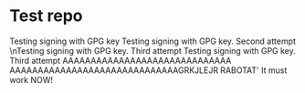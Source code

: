 # Test repo
Testing signing with GPG key
Testing signing with GPG key. Second attempt
\nTesting signing with GPG key. Third attempt
Testing signing with GPG key. Third attempt
AAAAAAAAAAAAAAAAAAAAAAAAAAAAAA
AAAAAAAAAAAAAAAAAAAAAAAAAAAAAAGRKJLEJR
RABOTAT'
It must work NOW!
